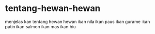 # tentang-hewan-hewan
menjelas kan tentang hewan hewan
ikan nila
ikan paus 
ikan gurame
ikan patin
ikan salmon
ikan mas
ikan hiu 